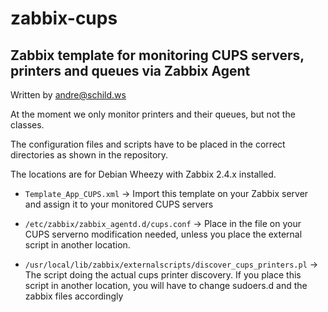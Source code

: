 # zabbix-cups

## Zabbix template for monitoring CUPS servers, printers and queues via Zabbix Agent

Written by andre@schild.ws

At the moment we only monitor printers and their queues, but not the classes.

The configuration files and scripts have to be placed in the correct
directories as shown in the repository.

The locations are for Debian Wheezy with Zabbix 2.4.x installed.

- `Template_App_CUPS.xml`
    -> Import this template on your Zabbix server and assign it to your
       monitored CUPS servers

- `/etc/zabbix/zabbix_agentd.d/cups.conf`
    -> Place in the file on your CUPS serverno modification needed,
       unless you place the external script in another location.

- `/usr/local/lib/zabbix/externalscripts/discover_cups_printers.pl`
    -> The script doing the actual cups printer discovery.
       If you place this script in another location, you will have to
       change sudoers.d and the zabbix files accordingly

